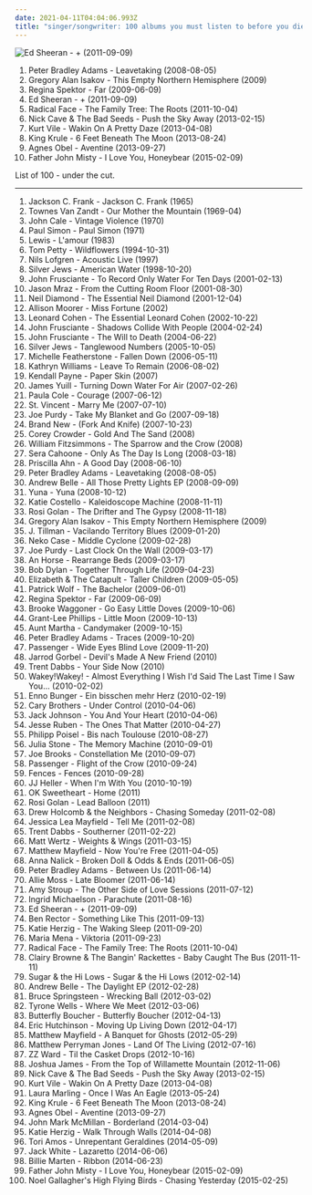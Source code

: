 ```yaml
---
date: 2021-04-11T04:04:06.993Z
title: "singer/songwriter: 100 albums you must listen to before you die"
---
```

![Ed Sheeran - + (2011-09-09)](http://coverartarchive.org/release/94ad3a58-a1cc-46a3-acf4-9cb6c1d6f032/16111056293-500.jpg "Ed Sheeran - + (2011-09-09)")
<ol class="albums">
<li data-cover="http://coverartarchive.org/release/332b04a6-1a19-4d44-94c6-3c03e14f374b/15577515732-500.jpg" data-tags="pop, country, pop rock, americana, singer/songwriter, purchased 09, albums checked" role="button">Peter Bradley Adams - Leavetaking (2008-08-05)</li>
<li data-cover="http://coverartarchive.org/release/a9f1fa02-8290-449a-95ee-e88c53a3e60b/13153183313-500.jpg" data-tags="rock, singer-songwriter, acoustic, americana, adult contemporary, folk rock, singer/songwriter, gregory alan isakov" role="button">Gregory Alan Isakov - This Empty Northern Hemisphere (2009)</li>
<li data-cover="http://coverartarchive.org/release/8de3f2da-225f-49de-bb40-7a58e3bb0518/3715735677-500.jpg" data-tags="pop, piano, anti-folk, indie, alternative, indie pop, indie rock, 00s" role="button">Regina Spektor - Far (2009-06-09)</li>
<li data-cover="http://coverartarchive.org/release/94ad3a58-a1cc-46a3-acf4-9cb6c1d6f032/16111056293-500.jpg" data-tags="pop, british, acoustic, ed sheeran" role="button">Ed Sheeran - + (2011-09-09)</li>
<li data-cover="http://coverartarchive.org/release/a8eee5b4-e902-46fa-986d-0df69d360a58/2479688238-500.jpg" data-tags="indie, rock, alternative, folk, singer/songwriter, 2010s, 2011 albums, nettwerk records, canela fina, part i" role="button">Radical Face - The Family Tree: The Roots (2011-10-04)</li>
<li data-cover="http://coverartarchive.org/release/32d91075-4857-4d10-9c39-f8531caeaa2b/2962749999-500.jpg" data-tags="2010s, art rock" role="button">Nick Cave & The Bad Seeds - Push the Sky Away (2013-02-15)</li>
<li data-cover="http://coverartarchive.org/release/b62e3ec7-d6bb-43c6-8eb8-30d958d109d0/3846880817-500.jpg" data-tags="indie rock, indie, lo-fi, vinyl, matador records" role="button">Kurt Vile - Wakin On A Pretty Daze (2013-04-08)</li>
<li data-cover="http://coverartarchive.org/release/6c433abe-415f-47e5-9bfa-44fbafee151b/5084224967-500.jpg" data-tags="post-punk" role="button">King Krule - 6 Feet Beneath The Moon (2013-08-24)</li>
<li data-cover="http://coverartarchive.org/release/2d012e66-6759-485b-beb5-00532c46a386/8544215048-500.jpg" data-tags="folk, singer-songwriter, piano" role="button">Agnes Obel - Aventine (2013-09-27)</li>
<li data-cover="http://coverartarchive.org/release/5bad490b-2939-4955-955b-9280cf616473/9591833765-500.jpg" data-tags="folk, indie" role="button">Father John Misty - I Love You, Honeybear (2015-02-09)</li>
</ol>
List of 100 - under the cut.
<!-- more -->

_________________

<ol class="albums">
<li data-cover="https://img.discogs.com/WPZKH46hTDA9kaAQ0vzwZsDihJM=/fit-in/240x240/filters:strip_icc():format(jpeg):mode_rgb():quality(90)/discogs-images/R-1492912-1256845522.jpeg.jpg" data-tags="folk" role="button">
Jackson C. Frank - Jackson C. Frank (1965)
</li>
<li data-cover="https://img.discogs.com/5GB_YywyYox8jr8m1MAseKxL940=/fit-in/600x594/filters:strip_icc():format(jpeg):mode_rgb():quality(90)/discogs-images/R-2120652-1485622460-8194.jpeg.jpg" data-tags="singer-songwriter, folk, americana" role="button">
Townes Van Zandt - Our Mother the Mountain (1969-04)
</li>
<li data-cover="https://img.discogs.com/mEZJWBt4ebrznwBCtifb0xeE8Pw=/fit-in/600x596/filters:strip_icc():format(jpeg):mode_rgb():quality(90)/discogs-images/R-10470208-1498082862-7740.jpeg.jpg" data-tags="rock, art rock" role="button">
John Cale - Vintage Violence (1970)
</li>
<li data-cover="https://img.discogs.com/nqxkjMxnQAPyOKvXNQGD_HLz4No=/fit-in/600x596/filters:strip_icc():format(jpeg):mode_rgb():quality(90)/discogs-images/R-7113798-1490032853-4360.jpeg.jpg" data-tags="70s, folk" role="button">
Paul Simon - Paul Simon (1971)
</li>
<li data-cover="http://coverartarchive.org/release/501335fc-0fb6-4f9a-9a2d-ead1de59d81f/19312025559-500.jpg" data-tags="80s, ambient, singer/songwriter, 10s" role="button">
Lewis - L'amour (1983)
</li>
<li data-cover="http://coverartarchive.org/release/8126990b-62c2-459f-8319-ec5cab3524a6/8157450797-500.jpg" data-tags="rock, 90s" role="button">
Tom Petty - Wildflowers (1994-10-31)
</li>
<li data-cover="http://coverartarchive.org/release/20a90d98-5a6d-4241-bb86-8c694e84bc38/2324784717-500.jpg" data-tags="singer-songwriter" role="button">
Nils Lofgren - Acoustic Live (1997)
</li>
<li data-cover="https://img.discogs.com/n0rEsIRhAgZo9rDRLCP6Y3WxgnA=/fit-in/170x170/filters:strip_icc():format(jpeg):mode_rgb():quality(90)/discogs-images/R-368162-1104497072.jpg.jpg" data-tags="indie, 90s" role="button">
Silver Jews - American Water (1998-10-20)
</li>
<li data-cover="http://coverartarchive.org/release/d5f20f95-7347-4479-97e4-57046bc24d00/20385600250-500.jpg" data-tags="alternative, rock" role="button">
John Frusciante - To Record Only Water For Ten Days (2001-02-13)
</li>
<li data-cover="http://coverartarchive.org/release/6d8b01d8-f500-4e21-812c-56593c3f7169/1882705658-500.jpg" data-tags="pop, rock, acoustic, adult alternative, singer/songwriter, jason mraz, extended play" role="button">
Jason Mraz - From the Cutting Room Floor (2001-08-30)
</li>
<li data-cover="http://coverartarchive.org/release/00376013-5573-42c8-967c-ba10fd503b06/1855566767-500.jpg" data-tags="classic, singer/songwriter, pop/rock" role="button">
Neil Diamond - The Essential Neil Diamond (2001-12-04)
</li>
<li data-cover="https://img.discogs.com/A_rWNM4WweRlqWIaPdFztw-99dU=/fit-in/600x523/filters:strip_icc():format(jpeg):mode_rgb():quality(90)/discogs-images/R-1899344-1502770119-3973.jpeg.jpg" data-tags="female vocalists, alt-country" role="button">
Allison Moorer - Miss Fortune (2002)
</li>
<li data-cover="http://coverartarchive.org/release/e6050473-005e-43c4-a92b-2b5a19e3d85b/27487453451-500.jpg" data-tags="leonard cohen" role="button">
Leonard Cohen - The Essential Leonard Cohen (2002-10-22)
</li>
<li data-cover="http://coverartarchive.org/release/0c18d5dd-3e3d-459c-b647-80734819d072/20451673315-500.jpg" data-tags="alternative, experimental" role="button">
John Frusciante - Shadows Collide With People (2004-02-24)
</li>
<li data-cover="https://img.discogs.com/z2S_5gHnOplgRW32RtYNqoGmf-g=/fit-in/250x250/filters:strip_icc():format(jpeg):mode_rgb():quality(90)/discogs-images/R-4188253-1358358245-1790.jpeg.jpg" data-tags="alternative" role="button">
John Frusciante - The Will to Death (2004-06-22)
</li>
<li data-cover="http://coverartarchive.org/release/cec076e7-e6f3-4a0c-8b3d-907dd0f2f2d3/3246614950-500.jpg" data-tags="pitchfork top albums 2005" role="button">
Silver Jews - Tanglewood Numbers (2005-10-05)
</li>
<li data-cover="http://coverartarchive.org/release/95303712-d3b2-4153-8da4-e45a37c7bea2/4517411459-500.jpg" data-tags="singer/songwriter" role="button">
Michelle Featherstone - Fallen Down (2006-05-11)
</li>
<li data-cover="https://img.discogs.com/lsGaykNRv9iRyEqnkBEe50nxgAo=/fit-in/600x597/filters:strip_icc():format(jpeg):mode_rgb():quality(90)/discogs-images/R-1786152-1458562836-9791.jpeg.jpg" data-tags="female vocalists, acoustic, 00s, singer/songwriter" role="button">
Kathryn Williams - Leave To Remain (2006-08-02)
</li>
<li data-cover="http://coverartarchive.org/release/101ea40b-2647-476f-96b9-711fdbbf610a/1262133327-500.jpg" data-tags="indie, christian, singer songwriter, singer/songwriter" role="button">
Kendall Payne - Paper Skin (2007)
</li>
<li data-cover="https://img.discogs.com/hLBq-Nmm040vEWoyAIKOidats1o=/fit-in/454x450/filters:strip_icc():format(jpeg):mode_rgb():quality(90)/discogs-images/R-1608369-1231930638.jpeg.jpg" data-tags="folktronica, electronica" role="button">
James Yuill - Turning Down Water For Air (2007-02-26)
</li>
<li data-cover="https://img.discogs.com/aaRYFPV2pd91HYaTWoNGXjO84rY=/fit-in/600x537/filters:strip_icc():format(jpeg):mode_rgb():quality(90)/discogs-images/R-2605099-1292786722.jpeg.jpg" data-tags="female vocalists" role="button">
Paula Cole - Courage (2007-06-12)
</li>
<li data-cover="http://coverartarchive.org/release/810b0381-38bd-3ff0-852c-38201bc04c28/22198290982-500.jpg" data-tags="indie pop" role="button">
St. Vincent - Marry Me (2007-07-10)
</li>
<li data-cover="http://coverartarchive.org/release/3cc35490-1ed9-4b17-8cb6-3b90a79bd780/5854154257-500.jpg" data-tags="purchased 09" role="button">
Joe Purdy - Take My Blanket and Go (2007-09-18)
</li>
<li data-cover="http://coverartarchive.org/release/2019b20c-5d03-4541-bb53-5c15ee70d96a/9587442762-500.jpg" data-tags="alternative, alternative rock" role="button">
Brand New - (Fork And Knife) (2007-10-23)
</li>
<li data-cover="https://img.discogs.com/kuEs684bEpco-yD8mAv-DPY1mfE=/fit-in/355x355/filters:strip_icc():format(jpeg):mode_rgb():quality(90)/discogs-images/R-4324219-1432872188-4799.jpeg.jpg" data-tags="rock, country, folk, americana, christian, singer/songwriter" role="button">
Corey Crowder - Gold And The Sand (2008)
</li>
<li data-cover="https://img.discogs.com/w0H2wgK8G8AgXVhhAdV9ZRmnD_s=/fit-in/597x600/filters:strip_icc():format(jpeg):mode_rgb():quality(90)/discogs-images/R-2062653-1302342391.jpeg.jpg" data-tags="indie, folk" role="button">
William Fitzsimmons - The Sparrow and the Crow (2008)
</li>
<li data-cover="https://img.discogs.com/8798gMynPFlxjiHZ3pjWqN41ql8=/fit-in/600x600/filters:strip_icc():format(jpeg):mode_rgb():quality(90)/discogs-images/R-1287918-1207379612.jpeg.jpg" data-tags="singer-songwriter" role="button">
Sera Cahoone - Only As The Day Is Long (2008-03-18)
</li>
<li data-cover="http://coverartarchive.org/release/e2571a99-f9f8-4fa1-bdd2-22740cdcb31f/26625457519-500.jpg" data-tags="folk, female vocalists, female vocalist" role="button">
Priscilla Ahn - A Good Day (2008-06-10)
</li>
<li data-cover="http://coverartarchive.org/release/332b04a6-1a19-4d44-94c6-3c03e14f374b/15577515732-500.jpg" data-tags="pop, country, pop rock, americana, singer/songwriter, purchased 09, albums checked" role="button">
Peter Bradley Adams - Leavetaking (2008-08-05)
</li>
<li data-cover="http://coverartarchive.org/release/1595b1f0-4940-48ee-973a-d0ac11a30f18/1614148391-500.jpg" data-tags="pop, singer/songwriter" role="button">
Andrew Belle - All Those Pretty Lights EP (2008-09-09)
</li>
<li data-cover="http://coverartarchive.org/release/38c22892-07d3-4206-9796-3e10a173acab/18602356812-500.jpg" data-tags="pop, rock, folk, female vocalists, acoustic, adult alternative, singer/songwriter" role="button">
Yuna - Yuna (2008-10-12)
</li>
<li data-cover="http://coverartarchive.org/release/506735f3-7a17-4656-beef-38d6ad04548a/5908607322-500.jpg" data-tags="pop, rock, singer/songwriter" role="button">
Katie Costello - Kaleidoscope Machine (2008-11-11)
</li>
<li data-cover="https://img.discogs.com/7KuC4DIsL8hgK53IgCfgUOZpUWc=/fit-in/600x523/filters:strip_icc():format(jpeg):mode_rgb():quality(90)/discogs-images/R-2399440-1430916091-1878.jpeg.jpg" data-tags="pop, singer/songwriter" role="button">
Rosi Golan - The Drifter and The Gypsy (2008-11-18)
</li>
<li data-cover="http://coverartarchive.org/release/a9f1fa02-8290-449a-95ee-e88c53a3e60b/13153183313-500.jpg" data-tags="rock, singer-songwriter, acoustic, americana, adult contemporary, folk rock, singer/songwriter, gregory alan isakov" role="button">
Gregory Alan Isakov - This Empty Northern Hemisphere (2009)
</li>
<li data-cover="https://img.discogs.com/6V_FyQBaT6RPKcw4_kbWcTeKJUA=/fit-in/600x538/filters:strip_icc():format(jpeg):mode_rgb():quality(90)/discogs-images/R-1945137-1384273315-9746.jpeg.jpg" data-tags="folk, indie, singer-songwriter" role="button">
J. Tillman - Vacilando Territory Blues (2009-01-20)
</li>
<li data-cover="http://coverartarchive.org/release/05472483-8124-3552-93dd-b3c6d1e106fa/22402218939-500.jpg" data-tags="alt-country, indie rock" role="button">
Neko Case - Middle Cyclone (2009-02-28)
</li>
<li data-cover="https://img.discogs.com/26uE42hTSzfN0zgSahfUfjaeevw=/fit-in/500x500/filters:strip_icc():format(jpeg):mode_rgb():quality(90)/discogs-images/R-5773739-1402266022-5004.jpeg.jpg" data-tags="indie, rock, singer-songwriter, singer/songwriter, southern songwriter" role="button">
Joe Purdy - Last Clock On the Wall (2009-03-17)
</li>
<li data-cover="https://img.discogs.com/R158BrDHD5-oNpjDqUrF16JwLls=/fit-in/200x175/filters:strip_icc():format(jpeg):mode_rgb():quality(90)/discogs-images/R-2377081-1280466314.jpeg.jpg" data-tags="indie, indie pop" role="button">
An Horse - Rearrange Beds (2009-03-17)
</li>
<li data-cover="https://img.discogs.com/0p4IeHnrBKzwZbaUP2XNQnSMdbY=/fit-in/300x300/filters:strip_icc():format(jpeg):mode_rgb():quality(90)/discogs-images/R-4328080-1361870851-6165.jpeg.jpg" data-tags="rock, folk, folk rock, 00s" role="button">
Bob Dylan - Together Through Life (2009-04-23)
</li>
<li data-cover="https://img.discogs.com/We_a_pFN9Cnw_sFfwxbPvP15Nqg=/fit-in/500x500/filters:strip_icc():format(jpeg):mode_rgb():quality(90)/discogs-images/R-2157499-1267107523.jpeg.jpg" data-tags="singer-songwriter" role="button">
Elizabeth & The Catapult - Taller Children (2009-05-05)
</li>
<li data-cover="http://coverartarchive.org/release/4f8f41d4-895d-488d-95d0-7daec079bcd1/21698152605-500.jpg" data-tags="indie, alternative, folk, epic, fucking epic" role="button">
Patrick Wolf - The Bachelor (2009-06-01)
</li>
<li data-cover="http://coverartarchive.org/release/8de3f2da-225f-49de-bb40-7a58e3bb0518/3715735677-500.jpg" data-tags="pop, piano, anti-folk, indie, alternative, indie pop, indie rock, 00s" role="button">
Regina Spektor - Far (2009-06-09)
</li>
<li data-cover="https://img.discogs.com/LC2SRQLuP5xz9BTK-csXSnnjbBs=/fit-in/350x350/filters:strip_icc():format(jpeg):mode_rgb():quality(90)/discogs-images/R-3151616-1318152940.jpeg.jpg" data-tags="rock, singer/songwriter, purchased 09, 2009 releases" role="button">
Brooke Waggoner - Go Easy Little Doves (2009-10-06)
</li>
<li data-cover="https://img.discogs.com/g7VXrggSZALYroLwQTUuG6JxVjs=/fit-in/300x300/filters:strip_icc():format(jpeg):mode_rgb():quality(90)/discogs-images/R-3162005-1318587681.jpeg.jpg" data-tags="rock, country, americana, adult alternative, singer/songwriter" role="button">
Grant-Lee Phillips - Little Moon (2009-10-13)
</li>
<li data-cover="https://img.discogs.com/km9kc6Dn1_WkiAftIq26jx_JHQ0=/fit-in/600x600/filters:strip_icc():format(jpeg):mode_rgb():quality(90)/discogs-images/R-3508028-1333214532.jpeg.jpg" data-tags="rock, singer/songwriter" role="button">
Aunt Martha - Candymaker (2009-10-15)
</li>
<li data-cover="http://coverartarchive.org/release/52b09877-7cbb-4238-b12e-a3481d081602/7761759003-500.jpg" data-tags="folk" role="button">
Peter Bradley Adams - Traces (2009-10-20)
</li>
<li data-cover="http://coverartarchive.org/release/7b7dccac-3336-4fe8-9cca-b573cbf509a1/25242897640-500.jpg" data-tags="acoustic, adult alternative, folk rock, singer/songwriter, 2009 albums" role="button">
Passenger - Wide Eyes Blind Love (2009-11-20)
</li>
<li data-cover="https://img.discogs.com/IIa8MRqLOboH7-hv_VVUiMFMHKM=/fit-in/600x600/filters:strip_icc():format(jpeg):mode_rgb():quality(90)/discogs-images/R-10028023-1490377324-4364.jpeg.jpg" data-tags="rock, country, americana, adult alternative, singer/songwriter, the devil and the deep blue sea, just another folk singer, the way you look, the merch grrls, teh typos" role="button">
Jarrod Gorbel - Devil's Made A New Friend (2010)
</li>
<li data-cover="http://coverartarchive.org/release/82467bfc-dc71-417c-9810-8e0d0c622606/25731845482-500.jpg" data-tags="pop, rock, singer/songwriter" role="button">
Trent Dabbs - Your Side Now (2010)
</li>
<li data-cover="https://img.discogs.com/LpgTn_0p-KGSbeUana5uLiF8wIg=/fit-in/600x604/filters:strip_icc():format(jpeg):mode_rgb():quality(90)/discogs-images/R-11667002-1520330340-3120.jpeg.jpg" data-tags="pop, rock, alternative, adult alternative, male vocalists, singer/songwriter, albums i covet" role="button">
Wakey!Wakey! - Almost Everything I Wish I'd Said The Last Time I Saw You... (2010-02-02)
</li>
<li data-cover="https://img.discogs.com/Td1e-2zMFjbi7TrkIEN0WU3_7w0=/fit-in/600x541/filters:strip_icc():format(jpeg):mode_rgb():quality(90)/discogs-images/R-2272246-1273667073.jpeg.jpg" data-tags="singer-songwriter, deutsch, german, singer/songwriter, perlen deutschsprachiger popmusik, klavier, ostfriesland, pianopop" role="button">
Enno Bunger - Ein bisschen mehr Herz (2010-02-19)
</li>
<li data-cover="http://coverartarchive.org/release/60f3ff51-abd2-4423-b3d1-7918699c1768/19969656469-500.jpg" data-tags="rock, alternative, britpop, adult alternative, singer/songwriter, must listen, start to finish albums, bestof2010, purchased 2010, gary brothers  coldplay  the thriving, easya" role="button">
Cary Brothers - Under Control (2010-04-06)
</li>
<li data-cover="http://coverartarchive.org/release/063b8550-4a19-458c-bc0f-4dd50bf2bab0/5325070958-500.jpg" data-tags="acoustic" role="button">
Jack Johnson - You And Your Heart (2010-04-06)
</li>
<li data-cover="https://img.discogs.com/aQExMaZ7wiARrtIvo6acykd2Vgc=/fit-in/600x534/filters:strip_icc():format(jpeg):mode_rgb():quality(90)/discogs-images/R-9318006-1478491649-9650.jpeg.jpg" data-tags="pop, rock, singer/songwriter" role="button">
Jesse Ruben - The Ones That Matter (2010-04-27)
</li>
<li data-cover="https://img.discogs.com/TfxRFG2a8jt0huysa7bKL_aEzmI=/fit-in/600x600/filters:strip_icc():format(jpeg):mode_rgb():quality(90)/discogs-images/R-2682039-1606551917-8470.jpeg.jpg" data-tags="deutsch, singer/songwriter, liebe, herz, tanzen, sucht, micha, poisel, geliebt, maat, nur mit dir, komm zurueck, micha maat, der moment, stille der nacht, zeig mir den weg" role="button">
Philipp Poisel - Bis nach Toulouse (2010-08-27)
</li>
<li data-cover="http://coverartarchive.org/release/f47659a4-4a7c-4995-95f7-42cd9419ba7b/11616480516-500.jpg" data-tags="pop, rock, folk, pop rock, singer/songwriter, 10s, 2010 releases" role="button">
Julia Stone - The Memory Machine (2010-09-01)
</li>
<li data-cover="https://img.discogs.com/KLorm1yyUJbaSpsHn15HuyTKqMw=/fit-in/600x600/filters:strip_icc():format(jpeg):mode_rgb():quality(90)/discogs-images/R-10881531-1505867459-9205.jpeg.jpg" data-tags="indie, singer/songwriter, joe brooks" role="button">
Joe Brooks - Constellation Me (2010-09-07)
</li>
<li data-cover="http://coverartarchive.org/release/6dddb06c-9763-488f-bb3d-c89a72bcedf8/6531947728-500.jpg" data-tags="folk, indie" role="button">
Passenger - Flight of the Crow (2010-09-24)
</li>
<li data-cover="http://coverartarchive.org/release/da682c09-f95b-4d04-a513-52302ab7a159/25790795847-500.jpg" data-tags="indie, rock, alternative, singer/songwriter, bands i have seen, flippin good" role="button">
Fences - Fences (2010-09-28)
</li>
<li data-cover="https://img.discogs.com/PPVI305NjQuK6wyp788N1nd9JDA=/fit-in/600x600/filters:strip_icc():format(jpeg):mode_rgb():quality(90)/discogs-images/R-7963702-1452529296-3469.jpeg.jpg" data-tags="rock, singer/songwriter" role="button">
JJ Heller - When I'm With You (2010-10-19)
</li>
<li data-cover="http://coverartarchive.org/release/58e8532c-f4e8-4b7f-a401-6f2a1bc01765/18412169178-500.jpg" data-tags="pop, rock, singer/songwriter" role="button">
OK Sweetheart - Home (2011)
</li>
<li data-cover="http://coverartarchive.org/release/6865890b-4aa4-4703-850e-1fbefb331ba9/17903054744-500.jpg" data-tags="pop, singer/songwriter, 2011 releases" role="button">
Rosi Golan - Lead Balloon (2011)
</li>
<li data-cover="https://img.discogs.com/HlGX8cg_m8T89amTmpqjivFaOgY=/fit-in/600x600/filters:strip_icc():format(jpeg):mode_rgb():quality(90)/discogs-images/R-3801827-1344974912-3808.jpeg.jpg" data-tags="rock, country, adult alternative, alternative country, singer/songwriter, toevoegen mm" role="button">
Drew Holcomb & the Neighbors - Chasing Someday (2011-02-08)
</li>
<li data-cover="http://coverartarchive.org/release/deb229d3-798c-4bd6-a1d6-aa6b3219426a/2044238129-500.jpg" data-tags="rock, alternative, indie rock, adult alternative, singer/songwriter, 2011 releases" role="button">
Jessica Lea Mayfield - Tell Me (2011-02-08)
</li>
<li data-cover="http://coverartarchive.org/release/551d729c-f624-4c45-9198-3882e6b51ea9/1386321608-500.jpg" data-tags="rock, singer/songwriter" role="button">
Trent Dabbs - Southerner (2011-02-22)
</li>
<li data-cover="https://img.discogs.com/D85OUNqlEKZWA3DIhUdglvkl0xI=/fit-in/300x300/filters:strip_icc():format(jpeg):mode_rgb():quality(90)/discogs-images/R-4814796-1377312480-9842.jpeg.jpg" data-tags="pop, rock, pop rock, acoustic, adult alternative, singer/songwriter, relevant magazine" role="button">
Matt Wertz - Weights & Wings (2011-03-15)
</li>
<li data-cover="https://img.discogs.com/XzbVs5C13ciRPh7px1-ICDHvVYw=/fit-in/400x400/filters:strip_icc():format(jpeg):mode_rgb():quality(90)/discogs-images/R-5186801-1394404407-8695.jpeg.jpg" data-tags="rock" role="button">
Matthew Mayfield - Now You're Free (2011-04-05)
</li>
<li data-cover="http://coverartarchive.org/release/d2c4b353-d004-4226-9bde-c5dd07cb1f0f/25831858893-500.jpg" data-tags="pop" role="button">
Anna Nalick - Broken Doll & Odds & Ends (2011-06-05)
</li>
<li data-cover="https://img.discogs.com/IP4Oz08J76o6CJE2sJR1jwuDn_Y=/fit-in/222x200/filters:strip_icc():format(jpeg):mode_rgb():quality(90)/discogs-images/R-6426015-1442527754-3223.jpeg.jpg" data-tags="rock, singer/songwriter, albums checked" role="button">
Peter Bradley Adams - Between Us (2011-06-14)
</li>
<li data-cover="https://img.discogs.com/mUZ6ZzPatNelTcbQFvfNzsBcE1U=/fit-in/500x500/filters:strip_icc():format(jpeg):mode_rgb():quality(90)/discogs-images/R-7819567-1486781418-9780.jpeg.jpg" data-tags="pop, female vocalists, singer-songwriter, singer/songwriter" role="button">
Allie Moss - Late Bloomer (2011-06-14)
</li>
<li data-cover="http://coverartarchive.org/release/5d5d3a6a-f7e8-434c-82f2-7e7085725182/9777802110-500.jpg" data-tags="pop, rock, folk, folk-pop, singer/songwriter" role="button">
Amy Stroup - The Other Side of Love Sessions (2011-07-12)
</li>
<li data-cover="http://coverartarchive.org/release/32363afe-81d9-45ed-b2c3-96cfa4d02dea/8857177959-500.jpg" data-tags="pop, rock, adult alternative, singer/songwriter" role="button">
Ingrid Michaelson - Parachute (2011-08-16)
</li>
<li data-cover="http://coverartarchive.org/release/94ad3a58-a1cc-46a3-acf4-9cb6c1d6f032/16111056293-500.jpg" data-tags="pop, british, acoustic, ed sheeran" role="button">
Ed Sheeran - + (2011-09-09)
</li>
<li data-cover="http://coverartarchive.org/release/720f02d6-d2a2-46fb-b3aa-94c6f6f1951f/12858845234-500.jpg" data-tags="pop, rock, adult alternative, christian, singer/songwriter" role="button">
Ben Rector - Something Like This (2011-09-13)
</li>
<li data-cover="http://coverartarchive.org/release/93e4343c-0551-4e0c-b581-e6e6bf7e8799/2516153143-500.jpg" data-tags="rock" role="button">
Katie Herzig - The Waking Sleep (2011-09-20)
</li>
<li data-cover="http://coverartarchive.org/release/40ad926e-0aa5-476d-9640-fed5f95d8ede/3990865020-500.jpg" data-tags="maria mena" role="button">
Maria Mena - Viktoria (2011-09-23)
</li>
<li data-cover="http://coverartarchive.org/release/a8eee5b4-e902-46fa-986d-0df69d360a58/2479688238-500.jpg" data-tags="indie, rock, alternative, folk, singer/songwriter, 2010s, 2011 albums, nettwerk records, canela fina, part i" role="button">
Radical Face - The Family Tree: The Roots (2011-10-04)
</li>
<li data-cover="http://coverartarchive.org/release/7ab2c4b4-7d6c-4a1a-aa0a-9cc4ec53ac05/5002999584-500.jpg" data-tags="rock, soul, indie pop, indie rock, australian, r&b, blues rock, singer/songwriter, australian indie, bluesy rock, souful, souful house" role="button">
Clairy Browne & The Bangin' Rackettes - Baby Caught The Bus (2011-11-11)
</li>
<li data-cover="https://img.discogs.com/rbGI78zrEhgiX9HI1Fis8sQ4dgw=/fit-in/355x315/filters:strip_icc():format(jpeg):mode_rgb():quality(90)/discogs-images/R-4446080-1365097558-8598.jpeg.jpg" data-tags="soul, singer-songwriter, r&b, singer/songwriter" role="button">
Sugar & the Hi Lows - Sugar & the Hi Lows (2012-02-14)
</li>
<li data-cover="http://coverartarchive.org/release/b7c9e6af-e71b-41ba-b9f7-46db025d4874/5636259875-500.jpg" data-tags="pop, rock, singer/songwriter" role="button">
Andrew Belle - The Daylight EP (2012-02-28)
</li>
<li data-cover="http://coverartarchive.org/release/86605a1f-3dce-48ba-b486-7ad920ec219d/11706495643-500.jpg" data-tags="rock" role="button">
Bruce Springsteen - Wrecking Ball (2012-03-02)
</li>
<li data-cover="http://coverartarchive.org/release/05cd1cdd-1098-461a-8e2f-70eebd8c5ffc/835544029-500.jpg" data-tags="pop, singer/songwriter, pop/rock" role="button">
Tyrone Wells - Where We Meet (2012-03-06)
</li>
<li data-cover="https://img.discogs.com/jc1Tyh3ngjwE5eaUs7Au8aoiMdw=/fit-in/600x533/filters:strip_icc():format(jpeg):mode_rgb():quality(90)/discogs-images/R-5932376-1406667178-6280.jpeg.jpg" data-tags="rock, alternative, singer/songwriter" role="button">
Butterfly Boucher - Butterfly Boucher (2012-04-13)
</li>
<li data-cover="https://img.discogs.com/rkWXb0bdSsMkx0j3NhLAY-w1dO4=/fit-in/400x400/filters:strip_icc():format(jpeg):mode_rgb():quality(90)/discogs-images/R-4877333-1378213829-3953.jpeg.jpg" data-tags="pop, rock, adult alternative, singer/songwriter" role="button">
Eric Hutchinson - Moving Up Living Down (2012-04-17)
</li>
<li data-cover="http://coverartarchive.org/release/ca2bb5d8-fb19-488d-8604-091e1f05dcf9/16203815581-500.jpg" data-tags="rock, singer/songwriter" role="button">
Matthew Mayfield - A Banquet for Ghosts (2012-05-29)
</li>
<li data-cover="http://coverartarchive.org/release/26d8a64f-a315-4a53-a6a0-5ddc6c3b0a6d/2456209840-500.jpg" data-tags="rock, alternative, singer/songwriter" role="button">
Matthew Perryman Jones - Land Of The Living (2012-07-16)
</li>
<li data-cover="http://coverartarchive.org/release/fdf96f46-d713-4a5b-9e8c-8903b4eef5da/2961251065-500.jpg" data-tags="rock, soul" role="button">
ZZ Ward - Til the Casket Drops (2012-10-16)
</li>
<li data-cover="http://coverartarchive.org/release/c0b1f6c7-bd00-4f08-9877-3da87d378d3a/9389935397-500.jpg" data-tags="indie, rock, alternative, folk, acoustic, singer/songwriter" role="button">
Joshua James - From the Top of Willamette Mountain (2012-11-06)
</li>
<li data-cover="http://coverartarchive.org/release/32d91075-4857-4d10-9c39-f8531caeaa2b/2962749999-500.jpg" data-tags="2010s, art rock" role="button">
Nick Cave & The Bad Seeds - Push the Sky Away (2013-02-15)
</li>
<li data-cover="http://coverartarchive.org/release/b62e3ec7-d6bb-43c6-8eb8-30d958d109d0/3846880817-500.jpg" data-tags="indie rock, indie, lo-fi, vinyl, matador records" role="button">
Kurt Vile - Wakin On A Pretty Daze (2013-04-08)
</li>
<li data-cover="http://coverartarchive.org/release/bf301708-c09d-4005-b029-65840a08f37f/15696299805-500.jpg" data-tags="folk, contemporary folk, americana, indie folk" role="button">
Laura Marling - Once I Was An Eagle (2013-05-24)
</li>
<li data-cover="http://coverartarchive.org/release/6c433abe-415f-47e5-9bfa-44fbafee151b/5084224967-500.jpg" data-tags="post-punk" role="button">
King Krule - 6 Feet Beneath The Moon (2013-08-24)
</li>
<li data-cover="http://coverartarchive.org/release/2d012e66-6759-485b-beb5-00532c46a386/8544215048-500.jpg" data-tags="folk, singer-songwriter, piano" role="button">
Agnes Obel - Aventine (2013-09-27)
</li>
<li data-cover="http://coverartarchive.org/release/d908c7da-75ed-425d-989c-6bf9bf8051f2/25736462144-500.jpg" data-tags="indie, alternative rock, folk, christian rock, male vocalists, worship, singer/songwriter, ccm, christian & gospel" role="button">
John Mark McMillan - Borderland (2014-03-04)
</li>
<li data-cover="http://coverartarchive.org/release/b3e58589-dff3-4ec3-9687-956ce3270855/6989496026-500.jpg" data-tags="rock, alternative, singer/songwriter" role="button">
Katie Herzig - Walk Through Walls (2014-04-08)
</li>
<li data-cover="http://coverartarchive.org/release/fcd44a2b-3e3f-4e7f-8af2-e553fa6a603f/7296590031-500.jpg" data-tags="alternative pop" role="button">
Tori Amos - Unrepentant Geraldines (2014-05-09)
</li>
<li data-cover="http://coverartarchive.org/release/b5139eff-0ce6-428e-a96f-6653a68af7a2/8249629063-500.jpg" data-tags="alternative rock, blues rock, rock, garage rock" role="button">
Jack White - Lazaretto (2014-06-06)
</li>
<li data-cover="https://img.discogs.com/6JExVIEogfQ3HqMk_LOU5WeKvco=/fit-in/600x621/filters:strip_icc():format(jpeg):mode_rgb():quality(90)/discogs-images/R-7817389-1449412453-5963.jpeg.jpg" data-tags="female vocalists, singer/songwriter" role="button">
Billie Marten - Ribbon (2014-06-23)
</li>
<li data-cover="http://coverartarchive.org/release/5bad490b-2939-4955-955b-9280cf616473/9591833765-500.jpg" data-tags="folk, indie" role="button">
Father John Misty - I Love You, Honeybear (2015-02-09)
</li>
<li data-cover="http://coverartarchive.org/release/3bf10c9b-79eb-46d4-9b00-615bf2d91ce5/9171464486-500.jpg" data-tags="alternative rock" role="button">
Noel Gallagher's High Flying Birds - Chasing Yesterday (2015-02-25)
</li>
</ol>